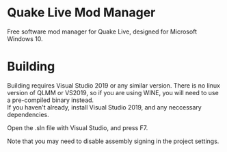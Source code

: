 # Quake Live Mod Manager
Free software mod manager for Quake Live, designed for Microsoft Windows 10.

# Building
Building requires Visual Studio 2019 or any similar version. There is no linux version of QLMM or VS2019, so if you are using WINE, you will need to use a pre-compiled binary instead.  
If you haven't already, install Visual Studio 2019, and any neccessary dependencies.  
    
Open the .sln file with Visual Studio, and press F7.  
  
Note that you may need to disable assembly signing in the project settings.
